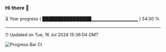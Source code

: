 ### Hi there 👋

⏳ Year progress { ████████████████▁▁▁▁▁▁▁▁▁▁▁▁▁▁ } 54.00 %

---

⏰ Updated on Tue, 16 Jul 2024 15:36:04 GMT

![Progress Bar CI](https://github.com/IshwaranRudhara/GIT-ACTION/workflows/Progress%20Bar%20CI/badge.svg)
